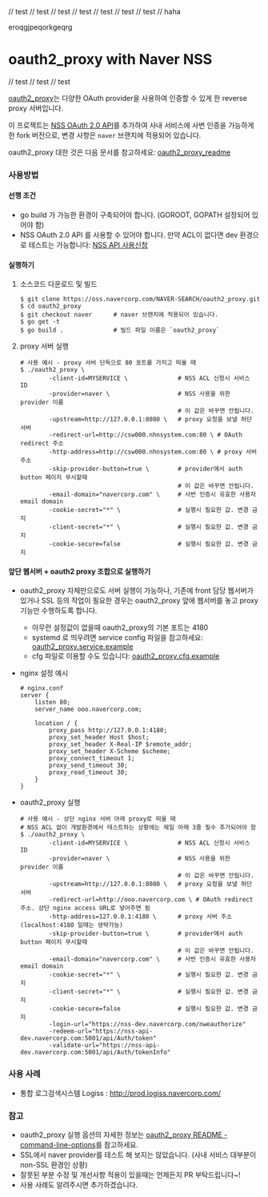 // test
// test
// test
// test
// test
// test
// test
// haha

eroqgjpeqorkgeqrg

oauth2_proxy with Naver NSS 
===========================

// test
// test
// test

[oauth2_proxy](https://github.com/bitly/oauth2_proxy)는 다양한 OAuth provider을 사용하여 인증할 수 있게 한 reverse proxy 서버입니다.

이 프로젝트는 [NSS OAuth 2.0 API](http://wiki.navercorp.com/display/oapi/NSS+oAuth+2.0)를 추가하여 사내 서비스에 사번 인증을 가능하게 한 fork 버전으로, 변경 사항은 `naver` 브랜치에 적용되어 있습니다.

oauth2_proxy 대한 것은 다음 문서를 참고하세요: [oauth2_proxy_readme](README-oauth2-proxy.md)



### 사용방법
#### 선행 조건
  - go build 가 가능한 환경이 구축되어야 합니다. (GOROOT, GOPATH 설정되어 있어야 함)
  - NSS OAuth 2.0 API 를 사용할 수 있어야 합니다. 만약 ACL이 없다면 dev 환경으로 테스트는 가능합니다: [NSS API 사용신청](http://wiki.navercorp.com/display/oapi/API)

#### 실행하기
1. 소스코드 다운로드 및 빌드

    ```
    $ git clone https://oss.navercorp.com/NAVER-SEARCH/oauth2_proxy.git
    $ cd oauth2_proxy
    $ git checkout naver      # naver 브랜치에 적용되어 있습니다.
    $ go get -t
    $ go build .              # 빌드 파일 이름은 `oauth2_proxy`
    ```
2. proxy 서버 실행

    ```
    # 사용 예시 - proxy 서버 단독으로 80 포트를 가지고 띄울 때
    $ ./oauth2_proxy \  
            -client-id=MYSERVICE \              # NSS ACL 신청시 서비스 ID 
            -provider=naver \                   # NSS 사용을 위한 provider 이름
                                                # 이 값은 바꾸면 안됩니다.
            -upstream=http://127.0.0.1:8080 \   # proxy 요청을 보낼 하단 서버
            -redirect-url=http://csw000.nhnsystem.com:80 \ # OAuth redirect 주소
            -http-address=http://csw000.nhnsystem.com:80 \ # proxy 서버 주소 
            -skip-provider-button=true \        # provider에서 auth button 페이지 무시할때
                                                # 이 값은 바꾸면 안됩니다.
            -email-domain="navercorp.com" \     # 사번 인증시 유효한 사용자 email domain
            -cookie-secret="*" \                # 실행시 필요한 값. 변경 금지
            -client-secret="*" \                # 실행시 필요한 값. 변경 금지
            -cookie-secure=false                # 실행시 필요한 값. 변경 금지
    ```

####  앞단 웹서버 + oauth2 proxy 조합으로 실행하기
* oauth2_proxy 자체만으로도 서버 실행이 가능하나, 기존에 front 담당 웹서버가 있거나 SSL 등의 작업이 필요한 경우는
oauth2_proxy 앞에 웹서버를 놓고 proxy 기능만 수행하도록 합니다.
    - 아무런 설정값이 없을때 oauth2_proxy의 기본 포트는 4180
    - systemd 로 띄우려면 service config 파일을 참고하세요: [oauth2_proxy.service.example](contrib/oauth2_proxy.service.example)
    - cfg 파일로 이용할 수도 있습니다: [oauth2_proxy.cfg.example](contrib/oauth2_proxy.cfg.example)
* nginx 설정 예시

    ```
    # nginx.conf
    server {
        listen 80;
        server_name ooo.navercorp.com;

        location / {
            proxy_pass http://127.0.0.1:4180;
            proxy_set_header Host $host;
            proxy_set_header X-Real-IP $remote_addr;
            proxy_set_header X-Scheme $scheme;
            proxy_connect_timeout 1;
            proxy_send_timeout 30;
            proxy_read_timeout 30;
        }
    }
    ```
* oauth2_proxy 실행

    ```
    # 사용 예시 - 상단 nginx 서버 아래 proxy로 띄울 때
    # NSS ACL 없이 개발환경에서 테스트하는 상황에는 제일 아래 3줄 필수 추가되어야 함
    $ ./oauth2_proxy \  
            -client-id=MYSERVICE \              # NSS ACL 신청시 서비스 ID 
            -provider=naver \                   # NSS 사용을 위한 provider 이름
                                                # 이 값은 바꾸면 안됩니다.
            -upstream=http://127.0.0.1:8080 \   # proxy 요청을 보낼 하단 서버
            -redirect-url=http://ooo.navercorp.com \ # OAuth redirect 주소. 상단 nginx access URL로 넣어주면 됨
            -http-address=127.0.0.1:4180 \      # proxy 서버 주소 (localhost:4180 일때는 생략가능)
            -skip-provider-button=true \        # provider에서 auth button 페이지 무시할때
                                                # 이 값은 바꾸면 안됩니다.
            -email-domain="navercorp.com" \     # 사번 인증시 유효한 사용자 email domain
            -cookie-secret="*" \                # 실행시 필요한 값. 변경 금지
            -client-secret="*" \                # 실행시 필요한 값. 변경 금지
            -cookie-secure=false                # 실행시 필요한 값. 변경 금지
            -login-url="https://nss-dev.navercorp.com/nweauthorize"
            -redeem-url="https://nss-api-dev.navercorp.com:5001/api/Auth/token"
            -validate-url="https://nss-api-dev.navercorp.com:5001/api/Auth/tokenInfo"
    ```

### 사용 사례
* 통합 로그검색시스템 Logiss : http://prod.logiss.navercorp.com/


### 참고
* oauth2_proxy 실행 옵션의 자세한 정보는 [oauth2_proxy README - command-line-options](README-oauth2-proxy.md#command-line-options)를 참고하세요.
* SSL에서 naver provider를 테스트 해 보지는 않았습니다. (사내 서비스 대부분이 non-SSL 환경인 상황)
* 잘못된 부분 수정 및 개선사항 적용이 있을때는 언제든지 PR 부탁드립니다~!
* 사용 사례도 알려주시면 추가하겠습니다.









